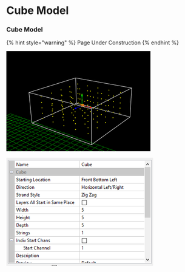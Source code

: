 # Cube Model

### Cube Model

{% hint style="warning" %}
Page Under Construction
{% endhint %}

![](../../../.gitbook/assets/image%20%28767%29.png)

![](../../../.gitbook/assets/image%20%28810%29.png)

